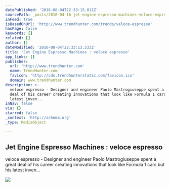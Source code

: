```yaml
---
datePublished: '2016-08-04T22:33:15.011Z'
sourcePath: _posts/2016-04-16-jet-engine-espresso-machines-veloce-espresso.md
inFeed: true
isBasedOnUrl: 'http://www.trendhunter.com/trends/veloce-espresso'
hasPage: false
keywords: []
related: []
author: []
dateModified: '2016-08-04T22:33:13.533Z'
title: 'Jet Engine Espresso Machines : veloce espresso'
app_links: []
publisher:
  url: 'http://www.trendhunter.com'
  name: TrendHunter.com
  favicon: 'http://cdn.trendhunterstatic.com/favicon.ico'
  domain: www.trendhunter.com
description: >-
  veloce espresso - Designer and engineer Paolo Mastrogiuseppe spent a great
  deal of his career creating innovations that look like Formula 1 cars but his
  latest inven...
inNav: false
via: {}
starred: false
_context: 'http://schema.org'
_type: MediaObject

---
```

<article style=""><h1>Jet Engine Espresso Machines : veloce espresso</h1><p>veloce espresso - Designer and engineer Paolo Mastrogiuseppe spent a great deal of his career creating innovations that look like Formula 1 cars but his latest inven...</p><img src="http://cdn.trendhunterstatic.com/thumbs/veloce-espresso.jpeg" /></article>